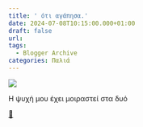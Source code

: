 ```yaml
---
title: ' ότι αγάπησα.'
date: 2024-07-08T10:15:00.000+01:00
draft: false
url: 
tags:
  - Blogger Archive
categories: Παλιά
---
```


[![](https://blogger.googleusercontent.com/img/b/R29vZ2xl/AVvXsEiYbsUBPbAgZznZ9cv8gDBarIM4Xti1XUVXsxNHGMFkr_fdF4DUyBqTm8BtkEfzyN2QJjvA9lMSF6YxiNWnhqPzvAScYry6jOQnQJ4C-YmAUczOn0l1xe1u0QI6Nz6TQbocAYv_Jd6ezKdOjuEi_Bh0cob9sQ9Ih4CMYsIi0J1mzd9gqJnloS_odILTqBs/s320/!Vy.png)](https://blogger.googleusercontent.com/img/b/R29vZ2xl/AVvXsEiYbsUBPbAgZznZ9cv8gDBarIM4Xti1XUVXsxNHGMFkr_fdF4DUyBqTm8BtkEfzyN2QJjvA9lMSF6YxiNWnhqPzvAScYry6jOQnQJ4C-YmAUczOn0l1xe1u0QI6Nz6TQbocAYv_Jd6ezKdOjuEi_Bh0cob9sQ9Ih4CMYsIi0J1mzd9gqJnloS_odILTqBs/s1800/!Vy.png)

  
  

H ψυχή μου έχει μοιραστεί στα δυό

  

[🐙](https://youtu.be/a1Q6Zg8LPM4?si=aJeDezrQfexGG5ri)
